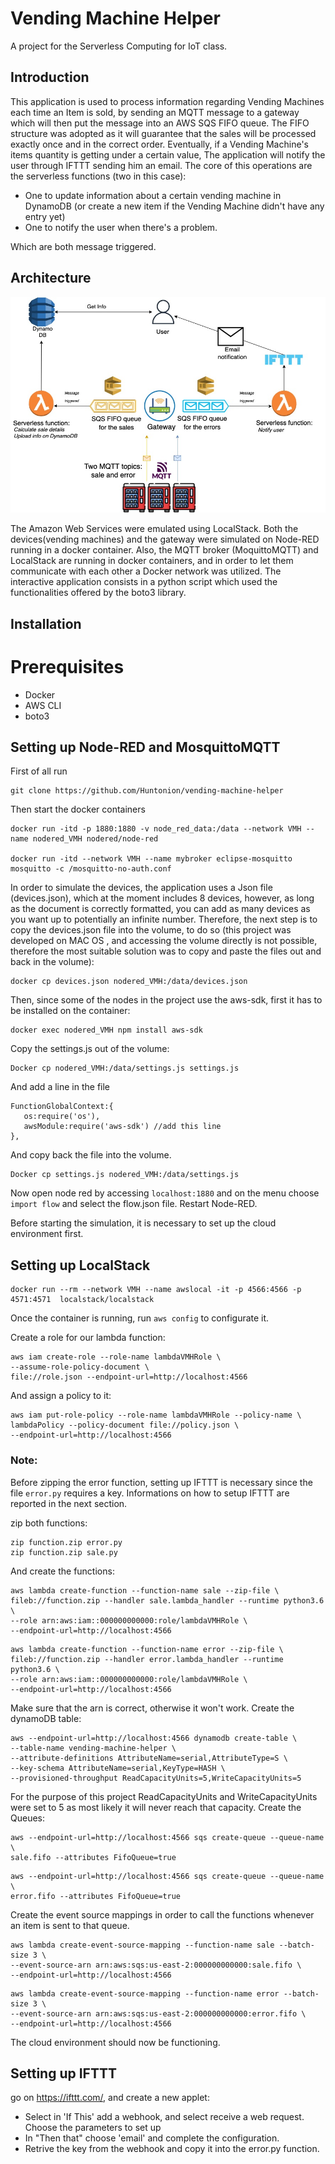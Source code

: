 # Vending Machine Helper
A project for the Serverless Computing for IoT class.

## Introduction

This application is used to process information regarding Vending Machines
each time an Item is sold, by sending an MQTT message to a gateway which 
will then put the message into an AWS SQS FIFO queue. The FIFO structure 
was adopted as it will guarantee that the sales will be processed exactly 
once and in the correct order. Eventually, if a Vending Machine's items 
quantity is getting under a certain value, The application will notify the 
user through IFTTT sending him an email. The core of this operations are the serverless 
functions (two in this case):

* One to update information about a certain vending machine in DynamoDB 
(or 
create a new item if the Vending Machine didn't have any entry yet)
* One to notify the user when there's a problem. 

Which are both message triggered.


## Architecture

![Architecture](https://github.com/Huntonion/vending-machine-helper/blob/main/pictures/VMH.jpeg?raw=true)

The Amazon Web Services were emulated using LocalStack. Both the 
devices(vending machines) and the gateway were simulated on 
Node-RED running in a docker container. Also, the MQTT broker 
(MoquittoMQTT) and LocalStack are running in docker containers, and in 
order to let them communicate with each other a Docker network was 
utilized. The interactive application consists in a python script which 
used the functionalities offered by the boto3 library.


## Installation

# Prerequisites

* Docker
* AWS CLI
* boto3

## Setting up Node-RED and MosquittoMQTT

First of all run

```
git clone https://github.com/Huntonion/vending-machine-helper
```

Then start the docker containers
```
docker run -itd -p 1880:1880 -v node_red_data:/data --network VMH --name nodered_VMH nodered/node-red

docker run -itd --network VMH --name mybroker eclipse-mosquitto mosquitto -c /mosquitto-no-auth.conf

 ```
In order to simulate the devices, the application uses a Json file (devices.json), which at the moment includes 8 devices, however, as long as the document is correctly formatted, you can add as many devices as you want up to potentially an infinite number. Therefore, the next step is to copy the devices.json file into the volume, to do so (this project was developed on MAC OS , and accessing the volume directly is not possible, therefore the most suitable solution was to copy and paste the files out and back in the volume):

```
docker cp devices.json nodered_VMH:/data/devices.json
```
Then, since some of the nodes in the project use the aws-sdk, first it has to be installed on the container:
```
docker exec nodered_VMH npm install aws-sdk
```
Copy the settings.js out of the volume:
```
Docker cp nodered_VMH:/data/settings.js settings.js
```
And add a line in the file
```
FunctionGlobalContext:{
   os:require('os'),
   awsModule:require('aws-sdk') //add this line
},
```
And copy back the file into the volume.
```
Docker cp settings.js nodered_VMH:/data/settings.js
```
Now open node red by accessing `localhost:1880` and on the menu choose `import flow` and select the flow.json file.
Restart Node-RED.

Before starting the simulation, it is necessary to set up the cloud environment first.

## Setting up LocalStack
```
docker run --rm --network VMH --name awslocal -it -p 4566:4566 -p 4571:4571  localstack/localstack
```
Once the container is running, run `aws config` to configurate it.

Create a role for our lambda function:
```
aws iam create-role --role-name lambdaVMHRole \
--assume-role-policy-document \
file://role.json --endpoint-url=http://localhost:4566
```

And assign a policy to it:
```
aws iam put-role-policy --role-name lambdaVMHRole --policy-name \
lambdaPolicy --policy-document file://policy.json \
--endpoint-url=http://localhost:4566
```
### Note:
Before zipping the error function, setting up IFTTT is necessary since the file `error.py` requires a key. Informations on how to setup IFTTT are reported in the next section.

zip both functions:
```
zip function.zip error.py
zip function.zip sale.py
```

And create the functions:
```
aws lambda create-function --function-name sale --zip-file \
fileb://function.zip --handler sale.lambda_handler --runtime python3.6 \
--role arn:aws:iam::000000000000:role/lambdaVMHRole \
--endpoint-url=http://localhost:4566
```
```
aws lambda create-function --function-name error --zip-file \
fileb://function.zip --handler error.lambda_handler --runtime python3.6 \
--role arn:aws:iam::000000000000:role/lambdaVMHRole \
--endpoint-url=http://localhost:4566 
```
Make sure that the arn is correct, otherwise it won't work.
Create the dynamoDB table:
```
aws --endpoint-url=http://localhost:4566 dynamodb create-table \
--table-name vending-machine-helper \
--attribute-definitions AttributeName=serial,AttributeType=S \
--key-schema AttributeName=serial,KeyType=HASH \
--provisioned-throughput ReadCapacityUnits=5,WriteCapacityUnits=5
```
For the purpose of this project ReadCapacityUnits and WriteCapacityUnits were set to 5 as most likely it will never reach that capacity.
Create the Queues:
```
aws --endpoint-url=http://localhost:4566 sqs create-queue --queue-name \
sale.fifo --attributes FifoQueue=true
```
```
aws --endpoint-url=http://localhost:4566 sqs create-queue --queue-name \
error.fifo --attributes FifoQueue=true
```
Create the event source mappings in order to call the functions whenever an item is sent to that queue.
```
aws lambda create-event-source-mapping --function-name sale --batch-size 3 \
--event-source-arn arn:aws:sqs:us-east-2:000000000000:sale.fifo \
--endpoint-url=http://localhost:4566
```
```
aws lambda create-event-source-mapping --function-name error --batch-size 3 \
--event-source-arn arn:aws:sqs:us-east-2:000000000000:error.fifo \
--endpoint-url=http://localhost:4566
```
The cloud environment should now be functioning.


## Setting up IFTTT 

go on https://ifttt.com/, and create a new applet:
* Select in 'If This' add a webhook, and select receive a web request. Choose the parameters to set up
* In "Then that" choose 'email' and complete the configuration. 
* Retrive the key from the webhook and copy it into the error.py function.


